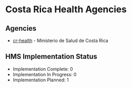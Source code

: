 # Costa Rica Health Agencies

## Agencies

- [cr-health](cr-health/index.md) - Ministerio de Salud de Costa Rica

## HMS Implementation Status

- Implementation Complete: 0
- Implementation In Progress: 0
- Implementation Planned: 1
